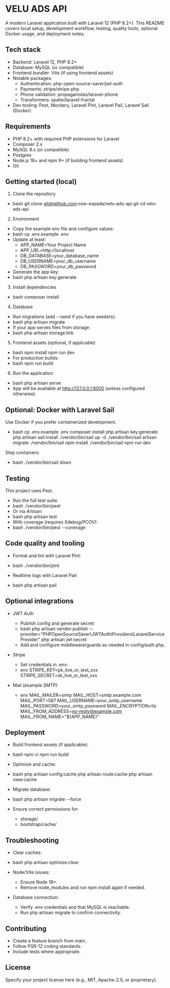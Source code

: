 # VELU ADS API

A modern Laravel application built with Laravel 12 (PHP 8.2+). This README covers local setup, development workflow, testing, quality tools, optional Docker usage, and deployment notes.

## Tech stack

- Backend: Laravel 12, PHP 8.2+
- Database: MySQL (or compatible)
- Frontend bundler: Vite (if using frontend assets)
- Notable packages:
    - Authentication: php-open-source-saver/jwt-auth
    - Payments: stripe/stripe-php
    - Phone validation: propaganistas/laravel-phone
    - Transformers: spatie/laravel-fractal
- Dev tooling: Pest, Mockery, Laravel Pint, Laravel Pail, Laravel Sail (Docker)

## Requirements

- PHP 8.2+ with required PHP extensions for Laravel
- Composer 2.x
- MySQL 8.x (or compatible)
- Postgres
- Node.js 18+ and npm 9+ (if building frontend assets)
- Git

## Getting started (local)

1) Clone the repository
- bash
  git clone git@github.com:osw-espada/velu-ads-api.git
  cd velu-ads-api

2) Environment
- Copy the example env file and configure values:
- bash
  cp .env.example .env
- Update at least:
    - APP_NAME=Your Project Name
    - APP_URL=http://localhost
    - DB_DATABASE=your_database_name
    - DB_USERNAME=your_db_username
    - DB_PASSWORD=your_db_password
- Generate the app key:
- bash
  php artisan key:generate

3) Install dependencies
- bash
  composer install

4) Database
- Run migrations (add --seed if you have seeders):
- bash
  php artisan migrate
- If your app serves files from storage:
- bash
  php artisan storage:link

5) Frontend assets (optional, if applicable)
- bash
  npm install
  npm run dev
- For production builds:
- bash
  npm run build

6) Run the application
- bash
  php artisan serve
- App will be available at http://127.0.0.1:8000 (unless configured otherwise).

## Optional: Docker with Laravel Sail

Use Docker if you prefer containerized development.

- bash
  cp .env.example .env
  composer install
  php artisan key:generate
  php artisan sail:install
  ./vendor/bin/sail up -d
  ./vendor/bin/sail artisan migrate
  ./vendor/bin/sail npm install
  ./vendor/bin/sail npm run dev

Stop containers:
- bash
  ./vendor/bin/sail down

## Testing

This project uses Pest.

- Run the full test suite:
- bash
  ./vendor/bin/pest
- Or via Artisan:
- bash
  php artisan test
- With coverage (requires Xdebug/PCOV):
- bash
  ./vendor/bin/pest --coverage

## Code quality and tooling

- Format and lint with Laravel Pint:
- bash
  ./vendor/bin/pint

- Realtime logs with Laravel Pail:
- bash
  php artisan pail

## Optional integrations

- JWT Auth
    - Publish config and generate secret:
    - bash
      php artisan vendor:publish --provider="PHPOpenSourceSaver\JWTAuth\Providers\LaravelServiceProvider"
      php artisan jwt:secret
    - Add and configure middleware/guards as needed in config/auth.php.

- Stripe
    - Set credentials in .env:
    - env
      STRIPE_KEY=pk_live_or_test_xxx
      STRIPE_SECRET=sk_live_or_test_xxx

- Mail (example SMTP)
    - env
      MAIL_MAILER=smtp
      MAIL_HOST=smtp.example.com
      MAIL_PORT=587
      MAIL_USERNAME=your_smtp_username
      MAIL_PASSWORD=your_smtp_password
      MAIL_ENCRYPTION=tls
      MAIL_FROM_ADDRESS=no-reply@example.com
      MAIL_FROM_NAME="${APP_NAME}"

## Deployment

- Build frontend assets (if applicable):
- bash
  npm ci
  npm run build

- Optimize and cache:
- bash
  php artisan config:cache
  php artisan route:cache
  php artisan view:cache

- Migrate database:
- bash
  php artisan migrate --force

- Ensure correct permissions for:
    - storage/
    - bootstrap/cache/

## Troubleshooting

- Clear caches:
- bash
  php artisan optimize:clear

- Node/Vite issues:
    - Ensure Node 18+.
    - Remove node_modules and run npm install again if needed.

- Database connection:
    - Verify .env credentials and that MySQL is reachable.
    - Run php artisan migrate to confirm connectivity.

## Contributing

- Create a feature branch from main.
- Follow PSR-12 coding standards.
- Include tests where appropriate.

## License

Specify your project license here (e.g., MIT, Apache-2.0, or proprietary).
